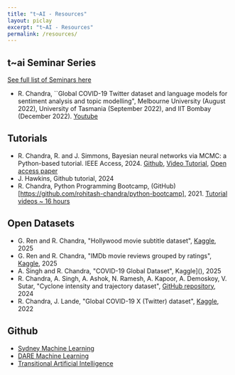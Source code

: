 ```yaml
---
title: "t~AI - Resources"
layout: piclay
excerpt: "t~AI - Resources"
permalink: /resources/
---
```


## t~ai Seminar Series 
[See full list of Seminars here](/_pages/seminars.md) 

* R. Chandra, ``Global COVID-19 Twitter dataset and language models for sentiment analysis and topic modelling", Melbourne University (August 2022),  University of Tasmania (September 2022), and IIT Bombay (December 2022). [Youtube]()

## Tutorials
* R. Chandra, R. and J. Simmons,  Bayesian neural networks via MCMC: a Python-based tutorial. IEEE Access, 2024. [Github](https://github.com/sydney-machine-learning/Bayesianneuralnetworks-MCMC-tutorial), [Video Tutorial](https://www.youtube.com/watch?v=L-GjYvW23BE&feature=youtu.be), [Open access paper](https://ieeexplore.ieee.org/abstract/document/10530647)
* J. Hawkins, Github tutorial, 2024
* R. Chandra, Python Programming Bootcamp, (GitHub)[https://github.com/rohitash-chandra/python-bootcamp], 2021.  [Tutorial videos ~ 16 hours](https://www.youtube.com/channel/UCE2LfEGUhHdZIM1gfQqXthw)

## Open Datasets

* G. Ren and R. Chandra, "Hollywood movie subtitle dataset", [Kaggle](https://www.kaggle.com/datasets/mlopssss/subtitles), 2025
* G. Ren and R. Chandra, "IMDb movie reviews grouped by ratings", [Kaggle](https://www.kaggle.com/datasets/mlopssss/imdb-movie-reviews-grouped-by-ratings), 2025
* A. Singh and R. Chandra, "COVID-19 Global Dataset", Kaggle](), 2025
*  R. Chandra, A. Singh, A. Ashok, N. Ramesh, A. Kapoor, A. Demoskoy, V. Sutar, "Cyclone intensity and trajectory dataset", [GitHub repository](https://github.com/sydney-machine-learning/cyclonedatasets), 2024
* R. Chandra, J. Lande, "Global COVID-19 X (Twitter) dataset", [Kaggle](https://www.kaggle.com/datasets/rohitashchandra/global-covid19-twitter-dataset), 2022
  
  
## Github
* [Sydney Machine Learning](https://github.com/sydney-machine-learning)
* [DARE Machine Learning]()
* [Transitional Artificial Intelligence](https://github.com/transitional-ai)

 

